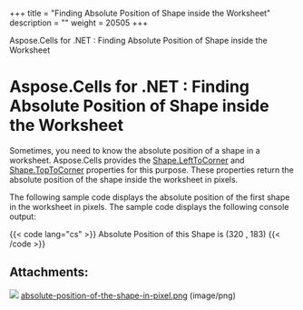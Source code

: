 +++
title = "Finding Absolute Position of Shape inside the Worksheet" 
description = "" 
weight = 20505 
+++

Aspose.Cells for .NET : Finding Absolute Position of Shape inside the Worksheet  

# Aspose.Cells for .NET : Finding Absolute Position of Shape inside the Worksheet


Sometimes, you need to know the absolute position of a shape in a worksheet. Aspose.Cells provides the [Shape.LeftToCorner](https://apireference.aspose.com/net/cells/aspose.cells.drawing/shape/properties/lefttocorner) and [Shape.TopToCorner](https://apireference.aspose.com/net/cells/aspose.cells.drawing/shape/properties/toptocorner) properties for this purpose. These properties return the absolute position of the shape inside the worksheet in pixels.

The following sample code displays the absolute position of the first shape in the worksheet in pixels. The sample code displays the following console output:

{{< code lang="cs" >}}
Absolute Position of this Shape is (320 , 183)
{{< /code >}}

## Attachments:

![](https://docs2.aspose.com/cells/net/images/icons/bullet_blue.gif) [absolute-position-of-the-shape-in-pixel.png](https://docs2.aspose.com/cells/net/attachments/5017339/5112321.png) (image/png)  

